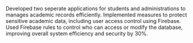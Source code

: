 Developed two seperate applications for students and administrations to manages academic records efficiently.
Implemented measures to protect sensitive academic data, including user access control using Firebase.
Used Firebase rules to control who can access or modify the database, improving overall system efficiency and security by 30%.
